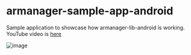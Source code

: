 # armanager-sample-app-android
Sample application to showcase how armanager-lib-android is working. YouTube video is [here](https://youtu.be/-KJBS5xC0d8)

![image](https://user-images.githubusercontent.com/70104733/147549026-766040c5-c095-4a45-a1f0-d1f0b3b7aa4c.png)

